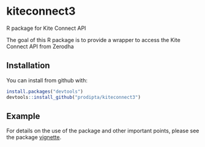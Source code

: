 # kiteconnect3
R package for Kite Connect API

The goal of this R package is to provide a wrapper to access the Kite Connect API from Zerodha

## Installation
You can install from github with:

```R
install.packages("devtools")
devtools::install_github("prodipta/kiteconnect3")
```

## Example
For details on the use of the package and other important points, please see the package [vignette](kiteconnect3/blob/master/vignettes/kite_connect.md).
